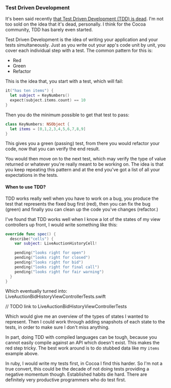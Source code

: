 ### Test Driven Development

It's been said recently [that Test Driven Development (TDD) is dead](TODO_tdd_is_dead). I'm not too sold on the idea that it's dead, personally. I think for the Cocoa community, TDD has barely even started.

Test Driven Development is the idea of writing your application and your tests simultaneously. Just as you write out your app's code unit by unit, you cover each individual step with a test. The common pattern for this is:

* Red
* Green
* Refactor

This is the idea that, you start with a test, which will fail:

```swift
it("has ten items") {
  let subject = KeyNumbers()
  expect(subject.items.count) == 10
}
```

Then you do the minimum possible to get that test to pass:

``` swift
class KeyNumbers: NSObject {
  let items = [0,1,2,3,4,5,6,7,8,9]
}
```

This gives you a green (passing) test, from there you would refactor your code, now that you can verify the end result.

You would then move on to the next test, which may verify the type of value returned or whatever you're really meant to be working on. The idea is that you keep repeating this pattern and at the end you've got a list of all your expectations in the tests.

#### When to use TDD?

TDD works really well when you have to work on a bug, you produce the test that represents the fixed bug first (red), then you can fix the bug (green) and finally you can clean up the code you've changes (refactor.)

I've found that TDD works well when I know a lot of the states of my view controllers up front, I would write something like this:

``` swift
override func spec() {
  describe("cells") {
    var subject: LiveAuctionHistoryCell!

    pending("looks right for open")
    pending("looks right for closed")
    pending("looks right for bid")
    pending("looks right for final call")
    pending("looks right for fair warning")
  }
}
```

Which eventually turned into: LiveAuctionBidHistoryViewControllerTests.swift

// TODO link to LiveAuctionBidHistoryViewControllerTests

Which would give me an overview of the types of states I wanted to represent. Then I could work through adding snapshots of each state to the tests, in order to make sure I don't miss anything.

In part, doing TDD with compiled languages can be tough, because you cannot easily compile against an API which doesn't exist. This makes the red step tricky. The best work around is to do stubbed data like my `items` example above.

In ruby, I would write my tests first, in Cocoa I find this harder. So I'm not a true convert, this could be the decade of not doing tests providing a negative momentum though. Established habits die hard. There are definitely very productive programmers who do test first.
